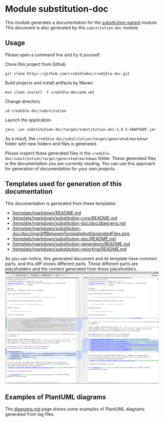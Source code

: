 # Module substitution-doc
This module generates a documentation for the
[substitution-parent](../README.md) module. This document is also generated
by this `substitution-doc` module.

## Usage
Please open a command line and try it yourself.

Clone this project from Github

    git clone https://github.com/credibledoc/credible-doc.git

Build projects and install artifacts by Maven
    
    mvn clean install -f credible-doc/pom.xml

Change directory
    
    cd credible-doc/substitution
    
Launch the application

    java -jar substitution-doc/target/substitution-doc-1.0.5-SNAPSHOT.jar

As a result, the `credible-doc/substitution/target/generated/markdown` folder with new folders and files
is generated.

Please inspect these generated files in the `credible-doc/substitution/target/generated/markdown` folder.
These generated files is the documentation you are currently reading. You can use
this approach for generation of documentation for your own projects.

## Templates used for generation of this documentation
This documentation is generated from these templates:

* [/template/markdown/README.md](src/main/resources/template/markdown/README.md)
* [/template/markdown/substitution-core/README.md](src/main/resources/template/markdown/substitution-core/README.md)
* [/template/markdown/substitution-doc/doc/diagrams.md](src/main/resources/template/markdown/substitution-doc/doc/diagrams.md)
* [/template/markdown/substitution-doc/doc/img/diffBetweenTemplateAndGeneratedFiles.png](src/main/resources/template/markdown/substitution-doc/doc/img/diffBetweenTemplateAndGeneratedFiles.png)
* [/template/markdown/substitution-doc/README.md](src/main/resources/template/markdown/substitution-doc/README.md)
* [/template/markdown/substitution-generators/README.md](src/main/resources/template/markdown/substitution-generators/README.md)
* [/template/markdown/substitution-reporting/README.md](src/main/resources/template/markdown/substitution-reporting/README.md)


As you can notice, this generated document and its template have common parts,
and this diff shows different parts. These different parts are placeholders and
the content generated from these placeholders.
![Image of differences between template and generated files](doc/img/diffBetweenTemplateAndGeneratedFiles.png)

## Examples of PlantUML diagrams

The [diagrams.md](doc/diagrams.md) page shows some examples of PlantUML diagrams
generated from log files.